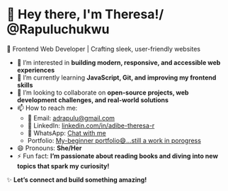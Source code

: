 # 👋 Hey there, I'm Theresa!/ @Rapuluchukwu
🚀 Frontend Web Developer | Crafting sleek, user-friendly websites  

- 👀 I’m interested in **building modern, responsive, and accessible web experiences**  
- 🌱 I’m currently learning **JavaScript, Git, and improving my frontend skills**  
- 💞️ I’m looking to collaborate on **open-source projects, web development challenges, and real-world solutions**  
- 📫 How to reach me:  
  - 📩 Email: [adrapulu@gmail.com](mailto:adrapulu@gmail.com)  
  - 🔗 LinkedIn: [linkedin.com/in/adibe-theresa-r](https://www.linkedin.com/in/adibe-theresa-r)  
  - 📱 WhatsApp: [Chat with me](https://wa.me/2348148091692)
  - Portfolio: [My-beginner portfolio😄...still a work in porogress](https://rapuluchukwu.github.io/My-Portifolio/ )
- 😄 Pronouns: **She/Her**  
- ⚡ Fun fact: **I’m passionate about reading books and diving into new topics that spark my curiosity!**  

✨ **Let’s connect and build something amazing!**


<!---
Rapuluchukwu/Rapuluchukwu is a ✨ special ✨ repository because its `README.md` (this file) appears on your GitHub profile.
You can click the Preview link to take a look at your changes.
--->
